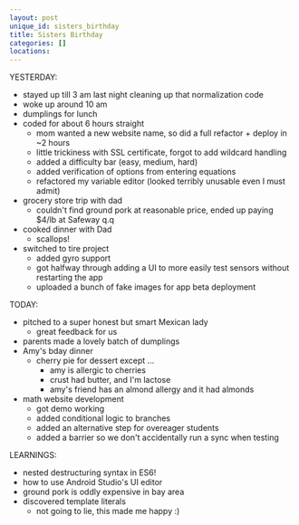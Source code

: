 ```yaml
---
layout: post
unique_id: sisters_birthday
title: Sisters Birthday
categories: []
locations: 
---
```


YESTERDAY:
* stayed up till 3 am last night cleaning up that normalization code
* woke up around 10 am
* dumplings for lunch
* coded for about 6 hours straight
  * mom wanted a new website name, so did a full refactor + deploy in ~2 hours
  * little trickiness with SSL certificate, forgot to add wildcard handling
  * added a difficulty bar (easy, medium, hard)
  * added verification of options from entering equations
  * refactored my variable editor (looked terribly unusable even I must admit)
* grocery store trip with dad
  * couldn't find ground pork at reasonable price, ended up paying $4/lb at Safeway q.q
* cooked dinner with Dad
  * scallops!
* switched to tire project
  * added gyro support
  * got halfway through adding a UI to more easily test sensors without restarting the app
  * uploaded a bunch of fake images for app beta deployment

TODAY:
* pitched to a super honest but smart Mexican lady
  * great feedback for us
* parents made a lovely batch of dumplings
* Amy's bday dinner
  * cherry pie for dessert except ...
    * amy is allergic to cherries
    * crust had butter, and I'm lactose
    * amy's friend has an almond allergy and it had almonds
* math website development
  * got demo working
  * added conditional logic to branches
  * added an alternative step for overeager students
  * added a barrier so we don't accidentally run a sync when testing

LEARNINGS:
* nested destructuring syntax in ES6!
* how to use Android Studio's UI editor
* ground pork is oddly expensive in bay area
* discovered template literals
  * not going to lie, this made me happy :)
